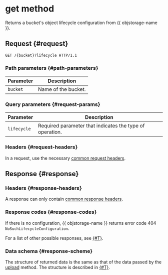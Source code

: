 # get method

Returns a bucket's object lifecycle configuration from {{ objstorage-name }}.

## Request {#request}

```
GET /{bucket}?lifecycle HTTP/1.1
```

### Path parameters {#path-parameters}

| Parameter | Description |
| ----- | ----- |
| `bucket` | Name of the bucket. |

### Query parameters {#request-params}

| Parameter | Description |
| ----- | ----- |
| `lifecycle` | Required parameter that indicates the type of operation. |

### Headers {#request-headers}

In a request, use the necessary [common request headers](../common-request-headers.md).

## Response {#response}

### Headers {#response-headers}

A response can only contain [common response headers](../common-response-headers.md).

### Response codes {#response-codes}

If there is no configuration, {{ objstorage-name }} returns error code 404 `NoSuchLifecycleConfiguration`.

For a list of other possible responses, see [{#T}](../response-codes.md).

### Data schema {#response-scheme}

The structure of returned data is the same as that of the data passed by the [upload](upload.md) method. The structure is described in [{#T}](../../../lifecycles/configuration.md).

